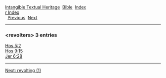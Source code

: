 [Intangible Textual Heritage](../../index)  [Bible](../index) 
[Index](index)   
[r Index](_r_)  
  [Previous](c09504)  [Next](c09506) 

------------------------------------------------------------------------

### &lt;revolters&gt; 3 entries

[Hos 5:2](../kjv/hos005.htm#002)  
[Hos 9:15](../kjv/hos009.htm#015)  
[Jer 6:28](../kjv/jer006.htm#028)  

------------------------------------------------------------------------

[Next: revolting (1)](c09506)
